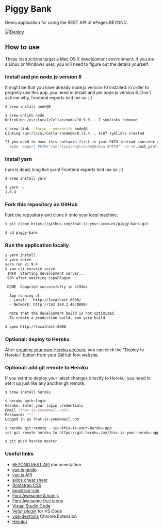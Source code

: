 # Piggy Bank

Demo application for using the REST API of ePages BEYOND.

[![Deploy](https://www.herokucdn.com/deploy/button.svg)](https://heroku.com/deploy)

## How to use

These instructions target a Mac OS X development environment.
If you are a Linux or Windows user, you will need to figure out the details yourself.

### Install and pin node.js version 8

It might be that you have already node.js version 10 installed. In order to properly use this app, you need to install and pin node.js version 8. Don't ask me why, frontend experts told me so ;-)

```sh
$ brew install node@8

$ brew unlink node
Unlinking /usr/local/Cellar/node/10.9.0... 7 symlinks removed

$ brew link --force --overwrite node@8
Linking /usr/local/Cellar/node@8/8.11.4... 4287 symlinks created

If you need to have this software first in your PATH instead consider running:
  echo 'export PATH="/usr/local/opt/node@8/bin:$PATH"' >> ~/.bash_profile
```

### Install yarn

npm is dead, long live yarn! Frontend experts told me so ;-)

```sh
$ brew install yarn

$ yarn -v
1.9.4
```

### Fork this repository on GitHub

[Fork the repository](https://github.com/ePages-de/piggy-bank/fork) and clone it onto your local machine:

```sh
$ git clone https://github.com/that-is-your-account/piggy-bank.git

$ cd piggy-bank
```

### Run the application locally

```sh
$ yarn install
$ yarn serve
yarn run v1.9.4
$ vue-cli-service serve
 INFO  Starting development server...
 98% after emitting CopyPlugin

 DONE  Compiled successfully in 4193ms                                                                                                                                                         12:17:47 PM

  App running at:
  - Local:   http://localhost:8080/
  - Network: http://192.168.2.46:8080/

  Note that the development build is not optimized.
  To create a production build, run yarn build.

$ open http://localhost:8080
```

### Optional: deploy to Heroku

After [creating your own Heroku account](https://signup.heroku.com/), you can click the "Deploy to Heroku" button from your GitHub fork website.

### Optional: add git remote to Heroku

If you want to deploy your latest changes directly to Heroku, you need to set it up just like any another git remote.

```sh
$ brew install heroku

$ heroku auth:login
heroku: Enter your login credentials
Email [that-is-you@email.com]:
Password: ***
Logged in as that-is-you@email.com

$ heroku git:remote --app=this-is-your-heroku-app
set git remote heroku to https://git.heroku.com/this-is-your-heroku-app.git

$ git push heroku master
```

### Useful links

* [BEYOND REST API](https://docs.beyondshop.cloud) documentation
* [vue.js guide](https://vuejs.org/v2/guide/)
* [vue.js API](https://vuejs.org/v2/api/)
* [axios cheat sheet](https://kapeli.com/cheat_sheets/Axios.docset/Contents/Resources/Documents/index)
* [Bootstrap CSS](https://getbootstrap.com/docs/4.0/getting-started/introduction/)
* [boostrap-vue](https://bootstrap-vue.js.org/docs/)
* [Font Awesome & vue.js](https://fontawesome.com/how-to-use/on-the-web/using-with/vuejs)
* [Font Awesome free icons](https://fontawesome.com/icons?d=gallery&m=free)
* [Visual Studio Code](https://code.visualstudio.com/)
* [Vetur plugin](https://vuejs.github.io/vetur/) for VS Code
* [vue-devtools](https://github.com/vuejs/vue-devtools) Chrome Extension
* [Heroku](https://heroku.com)
